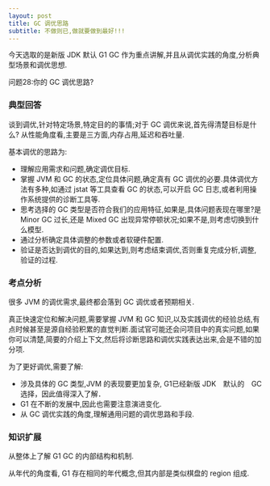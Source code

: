 ```yaml
---
layout: post
title: GC 调优思路
subtitle: 不做则已,做就要做到最好!!!
---
```


今天选取的是新版 JDK 默认 G1 GC 作为重点讲解,并且从调优实践的角度,分析典型场景和调优思想.

问题28:你的 GC 调优思路?

### 典型回答
谈到调优,针对特定场景,特定目的的事情;对于 GC 调优来说,首先得清楚目标是什么? 从性能角度看,主要是三方面,内存占用,延迟和吞吐量.

基本调优的思路为:
* 理解应用需求和问题,确定调优目标.
* 掌握 JVM 和 GC 的状态,定位具体问题,确定真有 GC 调优的必要.具体调优方法有多种,如通过 jstat 等工具查看 GC 的状态,可以开启 GC 日志,或者利用操作系统提供的诊断工具等.
* 思考选择的 GC 类型是否符合我们的应用特征,如果是,具体问题表现在哪里?是 Minor GC 过长,还是 Mixed GC 出现异常停顿状况;如果不是,则考虑切换到什么模型.
* 通过分析确定具体调整的参数或者软硬件配置.
* 验证是否达到调优的目的,如果达到,则考虑结束调优,否则重复完成分析,调整,验证的过程.

### 考点分析

很多 JVM 的调优需求,最终都会落到 GC 调优或者预期相关.

真正快速定位和解决问题,需要掌握 JVM 和 GC 知识,以及实践调优的经验总结,有点时候甚至是源自经验积累的直觉判断.面试官可能还会问项目中的真实问题,如果你可以清楚,简要的介绍上下文,然后将诊断思路和调优实践表达出来,会是不错的加分项.

为了更好调优,需要了解:
* 涉及具体的 GC 类型,JVM 的表现要更加复杂, G1已经新版 JDK　默认的　GC　选择，因此值得深入了解．
* G1 在不断的发展中,因此也需要注意演进变化.
* 从 GC 调优实践的角度,理解通用问题的调优思路和手段.

### 知识扩展

从整体上了解 G1 GC 的内部结构和机制.

从年代的角度看, G1 存在相同的年代概念,但其内部是类似棋盘的 region 组成.
